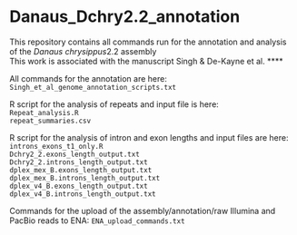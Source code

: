 # Danaus_Dchry2.2_annotation

This repository contains all commands run for the annotation and analysis of the <i>Danaus chrysippus</i>2.2 assembly  
This work is associated with the manuscript Singh & De-Kayne et al. **** 

All commands for the annotation are here:   
`Singh_et_al_genome_annotation_scripts.txt`

R script for the analysis of repeats and input file is here:   
`Repeat_analysis.R`  
`repeat_summaries.csv`

R script for the analysis of intron and exon lengths and input files are here:  
`introns_exons_t1_only.R`  
`Dchry2_2.exons_length_output.txt`  
`Dchry2_2.introns_length_output.txt`  
`dplex_mex_B.exons_length_output.txt`  
`dplex_mex_B.introns_length_output.txt`  
`dplex_v4_B.exons_length_output.txt`  
`dplex_v4_B.introns_length_output.txt`

Commands for the upload of the assembly/annotation/raw Illumina and PacBio reads to ENA:
`ENA_upload_commands.txt`
